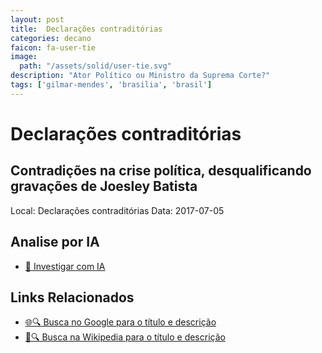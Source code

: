 ```yaml
---
layout: post
title:  Declarações contraditórias
categories: decano
faicon: fa-user-tie
image:
  path: "/assets/solid/user-tie.svg"
description: "Ator Político ou Ministro da Suprema Corte?"
tags: ['gilmar-mendes', 'brasilia', 'brasil']
---
```


# Declarações contraditórias
## Contradições na crise política, desqualificando gravações de Joesley Batista
Local: Declarações contraditórias
Data: 2017-07-05

## Analise por IA
- [🤖 Investigar com IA](https://www.perplexity.ai/search?q=%22Gilmar%20Mendes%22%20%2B%20Declara%C3%A7%C3%B5es%20contradit%C3%B3rias%20Contradi%C3%A7%C3%B5es%20na%20crise%20pol%C3%ADtica%2C%20desqualificando%20grava%C3%A7%C3%B5es%20de%20Joesley%20Batista%20Bras%C3%ADlia%2C%20Brasil)

## Links Relacionados
- [🌐🔍 Busca no Google para o título e descrição](https://www.google.com/search?q=%22Gilmar%20Mendes%22%20%2B%20Declara%C3%A7%C3%B5es%20contradit%C3%B3rias%20Contradi%C3%A7%C3%B5es%20na%20crise%20pol%C3%ADtica%2C%20desqualificando%20grava%C3%A7%C3%B5es%20de%20Joesley%20Batista%20Bras%C3%ADlia%2C%20Brasil)
- [📖🔍 Busca na Wikipedia para o título e descrição](https://pt.wikipedia.org/w/index.php?search=%22Gilmar%20Mendes%22%20%2B%20Declara%C3%A7%C3%B5es%20contradit%C3%B3rias%20Contradi%C3%A7%C3%B5es%20na%20crise%20pol%C3%ADtica%2C%20desqualificando%20grava%C3%A7%C3%B5es%20de%20Joesley%20Batista%20Bras%C3%ADlia%2C%20Brasil)

